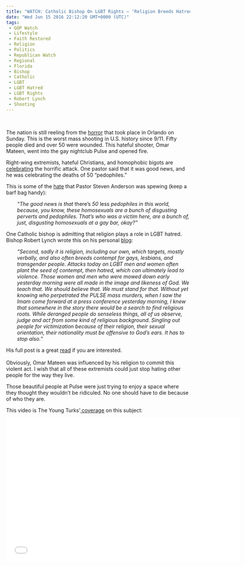 ```yaml
---
title: "WATCH: Catholic Bishop On LGBT Rights – ‘Religion Breeds Hatred’"
date: "Wed Jun 15 2016 22:12:20 GMT+0000 (UTC)"
tags: 
 - GOP Watch
 - Lifestyle
 - Faith Restored
 - Religion
 - Politics
 - Republican Watch
 - Regional
 - Florida
 - Bishop
 - Catholic
 - LGBT
 - LGBT Hatred
 - LGBT Rights
 - Robert Lynch
 - Shooting
---
```

<p><!--OffDef--><br>
<!--Ads1--></p><p>The nation is still reeling from the <a href="http://www.liberalamerica.org/2016/06/12/50-confirmed-dead-53-wounded-worst-mass-shooting-us-history/" target="_blank">horror</a> that took place in Orlando on Sunday. This is the worst mass shooting in U.S. history since 9/11. Fifty people died and over 50 were wounded. This hateful shooter, Omar Mateen,&#xA0;went into the&#xA0;gay nightclub Pulse and opened fire.</p><p>Right-wing extremists, hateful Christians, and homophobic bigots are <a href="http://www.liberalamerica.org/2016/06/13/rwnj-pastor-spews-hate-filled-rhetoric-response-orlando-lgbt-shooting/" target="_blank">celebrating</a>&#xA0;the&#xA0;horrific attack. One pastor said that it was good news, and he was celebrating the deaths of 50 &#x201C;pedophiles.&#x201D;</p><p>This is some of the <a href="http://www.liberalamerica.org/2016/06/13/rwnj-pastor-spews-hate-filled-rhetoric-response-orlando-lgbt-shooting/" target="_blank">hate</a> that Pastor Steven Anderson was spewing (keep a barf bag handy):</p><p style="padding-left: 30px;"><em>&#x201C;The good news is that </em>there&#x2019;s<em> 50 </em>less<em> pedophiles in this world, because, you know, these homosexuals are a bunch of disgusting perverts and pedophiles. That&#x2019;s who was a victim here, are a bunch of, just, disgusting homosexuals at a gay bar, okay?&#x201D;</em></p><p>One Catholic bishop is admitting that religion plays a role in LGBT hatred. Bishop Robert Lynch wrote this on his personal <a href="http://bishopsblog.dosp.org/?p=6644" onclick="__gaTracker(&apos;send&apos;, &apos;event&apos;, &apos;outbound-article&apos;, &apos;http://bishopsblog.dosp.org/?p=6644&apos;, &apos;blog&apos;);" target="_blank">blog</a>:</p><p style="padding-left: 30px;"><em>&#x201C;Second, sadly it is religion, including our own, which targets, mostly verbally, and also often breeds contempt for gays, lesbians, and transgender people. Attacks today on LGBT men and women often plant the seed of contempt, then hatred, which can ultimately lead to violence. Those women and men who were mowed down early yesterday morning were all made in the image and likeness of God. We teach that. We should believe that. We must stand for that. Without yet knowing who perpetrated the PULSE mass murders, when I saw the Imam come forward at a press conference yesterday morning, I knew that somewhere in the story there would be a search to find religious roots. While deranged people do senseless things, all of us observe, judge and act from some kind of religious background. Singling out people for victimization because of their religion, their sexual orientation, their nationality must be offensive to God&#x2019;s ears. It has to stop also.&#x201D;</em></p><p>His full post is a great <a href="http://www.rawstory.com/2016/06/florida-catholic-bishop-sadly-it-is-religion-including-our-own-that-breeds-contempt-for-gays/" onclick="__gaTracker(&apos;send&apos;, &apos;event&apos;, &apos;outbound-article&apos;, &apos;http://www.rawstory.com/2016/06/florida-catholic-bishop-sadly-it-is-religion-including-our-own-that-breeds-contempt-for-gays/&apos;, &apos;read&apos;);" target="_blank">read</a> if you are interested.<br>
<!--Ads2--><br>
Obviously, Omar Mateen was influenced by his religion to commit this violent act. I wish that all of these extremists could just stop hating other people for the way they live.</p><p>Those beautiful people at Pulse were just trying to enjoy a space where they thought they wouldn&#x2019;t be ridiculed. No one should have to die because of who they are.</p><p>This video is The Young Turks&#x2019;<a href="https://youtu.be/blVpOLIFxCA" onclick="__gaTracker(&apos;send&apos;, &apos;event&apos;, &apos;outbound-article&apos;, &apos;https://youtu.be/blVpOLIFxCA&apos;, &apos; coverage&apos;);"> coverage</a> on this subject:</p><p><span class="embed-youtube" style="text-align:center; display: block;"><iframe class="youtube-player" type="text/html" width="640" height="390" src="//www.youtube.com/embed/blVpOLIFxCA?version=3&amp;rel=1&amp;fs=1&amp;autohide=2&amp;showsearch=0&amp;showinfo=1&amp;iv_load_policy=1&amp;wmode=transparent" allowfullscreen="true" style="border:0;"></iframe></span></p>